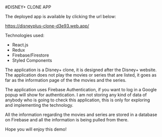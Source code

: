 #DISNEY+ CLONE APP

The deployed app is available by clicking the url below:

https://disneyplus-clone-d3e93.web.app/


Technologies used:

- React.js
- Redux
- Firebase/Firestore
- Styled Components


The application is a Disney+ clone, it is designed after the Disney+ website. The application does not play the movies or series that are listed, it goes as far as the information page of the the movies and the series.


The application uses Firebase Authentication, if you want to log in a Google popup will show for authentication. I am not storing any kind of data of anybody who is going to check this application, this is only for exploring and implementing the technology.


All the information regarding the movies and series are stored in a database on Firebase and all the information is being pulled from there.


Hope you will enjoy this demo!